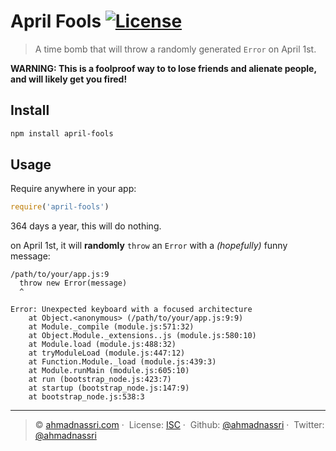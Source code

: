 # April Fools [![License][license-image]][license-url]

> A time bomb that will throw a randomly generated `Error` on April 1st.

**WARNING: This is a foolproof way to to lose friends and alienate people, and will likely get you fired!**

## Install

```bash
npm install april-fools
```

## Usage

Require anywhere in your app:

```js
require('april-fools')
```

364 days a year, this will do nothing.

on April 1st, it will **randomly** `throw` an `Error` with a _(hopefully)_ funny message:

```
/path/to/your/app.js:9
  throw new Error(message)
  ^

Error: Unexpected keyboard with a focused architecture
    at Object.<anonymous> (/path/to/your/app.js:9:9)
    at Module._compile (module.js:571:32)
    at Object.Module._extensions..js (module.js:580:10)
    at Module.load (module.js:488:32)
    at tryModuleLoad (module.js:447:12)
    at Function.Module._load (module.js:439:3)
    at Module.runMain (module.js:605:10)
    at run (bootstrap_node.js:423:7)
    at startup (bootstrap_node.js:147:9)
    at bootstrap_node.js:538:3
```

---
> :copyright: [ahmadnassri.com](https://www.ahmadnassri.com/) · 
> License: [ISC][license-url] · 
> Github: [@ahmadnassri](https://github.com/ahmadnassri) · 
> Twitter: [@ahmadnassri](https://twitter.com/ahmadnassri)

[license-url]: http://choosealicense.com/licenses/isc/
[license-image]: https://img.shields.io/github/license/ahmadnassri/pretty-exceptions.svg?style=flat-square
